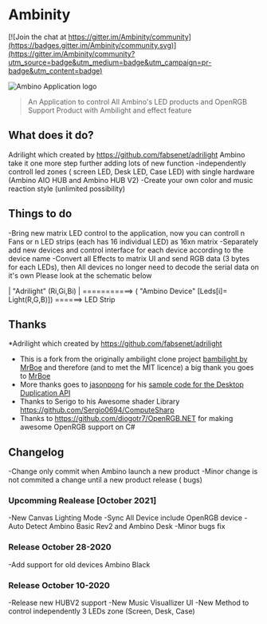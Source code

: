 # Ambinity

[![Join the chat at https://gitter.im/Ambinity/community](https://badges.gitter.im/Ambinity/community.svg)](https://gitter.im/Ambinity/community?utm_source=badge&utm_medium=badge&utm_campaign=pr-badge&utm_content=badge)

![Ambino Application logo](adrilight/zoe.ico)

> An Application to control All Ambino's LED products and OpenRGB Support Product with Ambilight and effect feature

## What does it do?

Adrilight which created by https://github.com/fabsenet/adrilight
Ambino take it one more step further adding lots of new function
-independently controll led zones ( screen LED, Desk LED, Case LED) with single hardware (Ambino AIO HUB and Ambino HUB V2)
-Create your own color and music reaction style (unlimited possibility)

## Things to do
-Bring new matrix LED control to the application, now you can controll n Fans or n LED strips (each has 16 individual LED) as 16xn matrix
-Separately add new devices and control interface for each device according to the device name
-Convert all Effects to matrix UI and send RGB data (3 bytes for each LEDs), then All devices no longer need to decode the serial data on it's own
Please look at the schematic below

  
|  "Adrilight" (Ri,Gi,Bi)     | ===========> ( "Ambino Device"  [Leds[i]= Light(R,G,B)]) ======> LED Strip   
                



## Thanks
*Adrilight which created by https://github.com/fabsenet/adrilight
* This is a fork from the originally ambilight clone project [bambilight by MrBoe](https://github.com/MrBoe/Bambilight) and therefore (and to met the MIT licence) a big thank you goes to [MrBoe](https://github.com/MrBoe)
* More thanks goes to [jasonpong](https://github.com/jasonpang) for his [sample code for the Desktop Duplication API](https://github.com/jasonpang/desktop-duplication-net)
* Thanks to Serigo to his Awesome shader Library https://github.com/Sergio0694/ComputeSharp
* Thanks to https://github.com/diogotr7/OpenRGB.NET for making awesome OpenRGB support on C#

## Changelog

-Change only commit when Ambino launch a new product
-Minor change is not commited a change until a new product release ( bugs)

### Upcomming Realease [October 2021]
-New Canvas Lighting Mode
-Sync All Device include OpenRGB device
-Auto Detect Ambino Basic Rev2 and Ambino Desk
-Minor bugs fix



### Release October 28-2020
-Add support for old devices Ambino Black
### Release October 10-2020
-Release new HUBV2 support
-New Music Visuallizer UI
-New Method to control independently 3 LEDs zone (Screen, Desk, Case)

